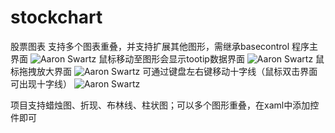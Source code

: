 # stockchart
股票图表
支持多个图表重叠，并支持扩展其他图形，需继承basecontrol
程序主界面
![Aaron Swartz](https://github.com/xiuxin55/stockchart/blob/master/%E5%9B%BE%E7%89%87/%E4%B8%BB%E7%95%8C%E9%9D%A2.png)
鼠标移动至图形会显示tootip数据界面
![Aaron Swartz](https://github.com/xiuxin55/stockchart/blob/master/%E5%9B%BE%E7%89%87/%E4%B8%BB%E7%95%8C%E9%9D%A2%E5%B8%A6%E6%8F%90%E7%A4%BA.png)
鼠标拖拽放大界面
![Aaron Swartz](https://github.com/xiuxin55/stockchart/blob/master/%E5%9B%BE%E7%89%87/%E6%8B%96%E6%8B%BD%E6%94%BE%E5%A4%A7.png)
可通过键盘左右键移动十字线（鼠标双击界面可出现十字线）
![Aaron Swartz](https://github.com/xiuxin55/stockchart/blob/master/%E5%9B%BE%E7%89%87/%E9%94%AE%E7%9B%98%E7%A7%BB%E5%8A%A8%E5%8D%81%E5%AD%97%E7%BA%BF.png)

项目支持蜡烛图、折现、布林线、柱状图；可以多个图形重叠，在xaml中添加控件即可
